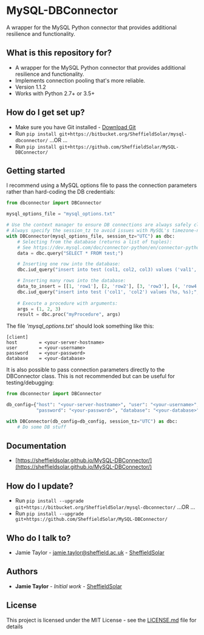 # MySQL-DBConnector #

A  wrapper for the MySQL Python connector that provides additional resilience and functionality.

## What is this repository for? ##

* A wrapper for the MySQL Python connector that provides additional resilience and functionality.
* Implements connection pooling that's more reliable.
* Version 1.1.2
* Works with Python 2.7+ or 3.5+

## How do I get set up? ##

* Make sure you have Git installed - [Download Git](https://git-scm.com/downloads)
* Run `pip install git+https://bitbucket.org/SheffieldSolar/mysql-dbconnector/`
...OR ...
* Run `pip install git+https://github.com/SheffieldSolar/MySQL-DBConnector/`

## Getting started ##
I recommend using a MySQL options file to pass the connection parameters rather than hard-coding the DB credentials:
```Python
from dbconnector import DBConnector

mysql_options_file = "mysql_options.txt"

# Use the context manager to ensure DB connections are always safely closed
# Always specify the session_tz to avoid issues with MySQL's timezone-naive datetimes or unwanted TZ conversions of timestamp fields!
with DBConnector(mysql_options_file, session_tz="UTC") as dbc:
    # Selecting from the database (returns a list of tuples):
    # See https://dev.mysql.com/doc/connector-python/en/connector-python-api-mysqlcursor-fetchall.html
    data = dbc.query("SELECT * FROM test;")

    # Inserting one row into the database:
    dbc.iud_query("insert into test (col1, col2, col3) values ('val1', 'val2', 'val3');")

    # Inserting many rows into the database:
    data_to_insert = [[1, 'row1'], [2, 'row2'], [3, 'row3'], [4, 'row4']]
    dbc.iud_query("insert into test ('col1', 'col2') values (%s, %s);", data_to_insert)
    
    # Execute a procedure with arguments:
    args = (1, 2, 3)
    result = dbc.proc("myProcedure", args)
```
The file _'mysql_options.txt'_ should look something like this:
```
[client]
host        = <your-server-hostname>
user        = <your-username>
password    = <your-password>
database    = <your-database>
```

It is also possible to pass connection parameters directly to the DBConnector class. This is not recommended but can be useful for testing/debugging:
```Python
from dbconnector import DBConnector

db_config={"host": "<your-server-hostname>", "user": "<your-username>",
           "password": "<your-password>", "database": "<your-database>"}

with DBConnector(db_config=db_config, session_tz="UTC") as dbc:
    # Do some DB stuff
```

## Documentation ##

* [https://sheffieldsolar.github.io/MySQL-DBConnector/](https://sheffieldsolar.github.io/MySQL-DBConnector/)

## How do I update? ##

* Run `pip install --upgrade git+https://bitbucket.org/SheffieldSolar/mysql-dbconnector/`
...OR ...
* Run `pip install --upgrade git+https://github.com/SheffieldSolar/MySQL-DBConnector/`

## Who do I talk to? ##

* Jamie Taylor - [jamie.taylor@sheffield.ac.uk](mailto:jamie.taylor@sheffield.ac.uk "Email Jamie") - [SheffieldSolar](https://github.com/SheffieldSolar)

## Authors ##

* **Jamie Taylor** - *Initial work* - [SheffieldSolar](https://github.com/SheffieldSolar)

## License ##

This project is licensed under the MIT License - see the [LICENSE.md](LICENSE.md) file for details
